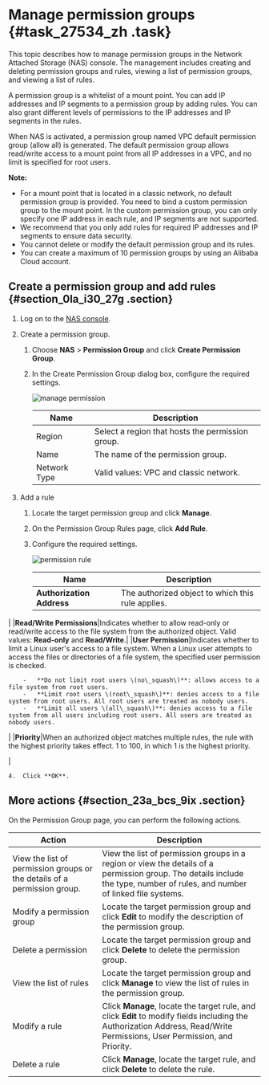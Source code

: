 # Manage permission groups {#task_27534_zh .task}

This topic describes how to manage permission groups in the Network Attached Storage \(NAS\) console. The management includes creating and deleting permission groups and rules, viewing a list of permission groups, and viewing a list of rules.

A permission group is a whitelist of a mount point. You can add IP addresses and IP segments to a permission group by adding rules. You can also grant different levels of permissions to the IP addresses and IP segments in the rules.

When NAS is activated, a permission group named VPC default permission group \(allow all\) is generated. The default permission group allows read/write access to a mount point from all IP addresses in a VPC, and no limit is specified for root users.

**Note:** 

-   For a mount point that is located in a classic network, no default permission group is provided. You need to bind a custom permission group to the mount point. In the custom permission group, you can only specify one IP address in each rule, and IP segments are not supported.
-   We recommend that you only add rules for required IP addresses and IP segments to ensure data security.
-   You cannot delete or modify the default permission group and its rules.
-   You can create a maximum of 10 permission groups by using an Alibaba Cloud account.

## Create a permission group and add rules {#section_0la_i30_27g .section}

1.  Log on to the [NAS console](partners-intl.console.aliyun.com/#/nas).
2.  Create a permission group.
    1.  Choose **NAS** \> **Permission Group** and click **Create Permission Group**.
    2.  In the Create Permission Group dialog box, configure the required settings.

        ![manage permission](http://static-aliyun-doc.oss-cn-hangzhou.aliyuncs.com/assets/img/18697/156410760752619_en-US.png)

        |Name|Description|
        |----|-----------|
        |Region|Select a region that hosts the permission group.|
        |Name|The name of the permission group.|
        |Network Type|Valid values: VPC and classic network.|

3.  Add a rule
    1.  Locate the target permission group and click **Manage**.
    2.  On the Permission Group Rules page, click **Add Rule**.
    3.  Configure the required settings.

        ![permission rule](http://static-aliyun-doc.oss-cn-hangzhou.aliyuncs.com/assets/img/18697/156410760752620_en-US.png)

        |Name|Description|
        |----|-----------|
        |**Authorization Address**| The authorized object to which this rule applies.

 |
        |**Read/Write Permissions**|Indicates whether to allow read-only or read/write access to the file system from the authorized object. Valid values: **Read-only** and **Read/Write**.|
        |**User Permission**|Indicates whether to limit a Linux user's access to a file system. When a Linux user attempts to access the files or directories of a file system, the specified user permission is checked.

        -   **Do not limit root users \(no\_squash\)**: allows access to a file system from root users.
        -   **Limit root users \(root\_squash\)**: denies access to a file system from root users. All root users are treated as nobody users.
        -   **Limit all users \(all\_squash\)**: denies access to a file system from all users including root users. All users are treated as nobody users.
 |
        |**Priority**|When an authorized object matches multiple rules, the rule with the highest priority takes effect. 1 to 100, in which 1 is the highest priority.

 |

    4.  Click **OK**.

## More actions {#section_23a_bcs_9ix .section}

On the Permission Group page, you can perform the following actions.

|Action|Description|
|------|-----------|
|View the list of permission groups or the details of a permission group.|View the list of permission groups in a region or view the details of a permission group. The details include the type, number of rules, and number of linked file systems.|
|Modify a permission group|Locate the target permission group and click **Edit** to modify the description of the permission group.|
|Delete a permission|Locate the target permission group and click **Delete** to delete the permission group.|
|View the list of rules|Locate the target permission group and click **Manage** to view the list of rules in the permission group.|
|Modify a rule|Click **Manage**, locate the target rule, and click **Edit** to modify fields including the Authorization Address, Read/Write Permissions, User Permission, and Priority.|
|Delete a rule|Click **Manage**, locate the target rule, and click **Delete** to delete the rule.|

